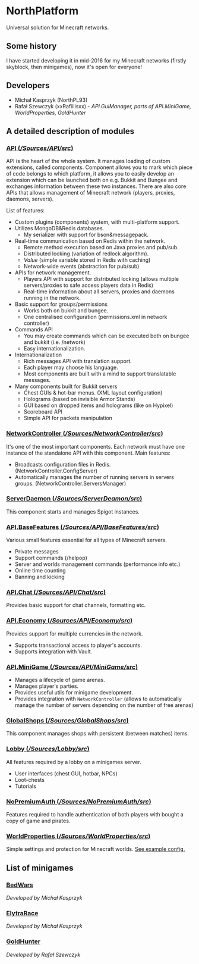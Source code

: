 # NorthPlatform
Universal solution for Minecraft networks.

## Some history
I have started developing it in mid-2016 for my Minecraft networks (firstly skyblock, then minigames), now it's open for everyone!

## Developers
* Michał Kasprzyk (NorthPL93)
* Rafał Szewczyk (xxRafiiiisxx) - _API.GuiManager, parts of API.MiniGame, WorldProperties, GoldHunter_

## A detailed description of modules
### [API (_/Sources/API/src_)](/Sources/API/src/)
API is the heart of the whole system.
It manages loading of custom extensions, called components.
Component allows you to mark which piece of code belongs to which platform, it allows you to easily develop an extension which can be launched both on e.g. Bukkit and Bungee and exchanges information between these two instances.
There are also core APIs that allows management of Minecraft network (players, proxies, daemons, servers).

List of features:
* Custom plugins (components) system, with multi-platform support.
* Utilizes MongoDB&Redis databases.
  * My serializer with support for bson&messagepack.
* Real-time communication based on Redis within the network.
  * Remote method execution based on Java proxies and pub/sub.
  * Distributed locking (variation of redlock algorithm).
  * _Value_ (simple variable stored in Redis with caching)
  * Network-wide events (abstraction for pub/sub)
* APIs for network management.
  * Players API with support for distributed locking (allows multiple servers/proxies to safe access players data in Redis)
  * Real-time information about all servers, proxies and daemons running in the network.
* Basic support for groups/permissions
  * Works both on bukkit and bungee.
  * One centralised configuration (permissions.xml in network controller)
* Commands API
  * You may create commands which can be executed both on bungee and bukkit (i.e. /network)
  * Easy internationalization.
* Internationalization
  * Rich messages API with translation support.
  * Each player may choose his language.
  * Most components are built with a mind to support translatable messages.
* Many components built for Bukkit servers
  * Chest GUIs & hot-bar menus. (XML layout configuration)
  * Holograms (based on invisible Armor Stands)
  * GUI based on dropped items and holograms (like on Hypixel)
  * Scoreboard API
  * Simple API for packets manipulation

### [NetworkController (_/Sources/NetworkController/src_)](/Sources/NetworkController/src/)
It's one of the most important components.
Each network must have one instance of the standalone API with this component.
Main features:
* Broadcasts configuration files in Redis. (NetworkController.ConfigServer)
* Automatically manages the number of running servers in servers groups. (NetworkController.ServersManager)

### [ServerDaemon (_/Sources/ServerDeamon/src_)](/Sources/ServerDeamon/src/)
This component starts and manages Spigot instances.

### [API.BaseFeatures (_/Sources/API/BaseFeatures/src_)](/Sources/API/BaseFeatures/src/)
Various small features essential for all types of Minecraft servers.
* Private messages
* Support commands (/helpop)
* Server and worlds management commands (performance info etc.)
* Online time counting
* Banning and kicking

### [API.Chat (_/Sources/API/Chat/src_)](/Sources/API/Chat/src/)
Provides basic support for chat channels, formatting etc.

### [API.Economy (_/Sources/API/Economy/src_)](/Sources/API/Economy/src/)
Provides support for multiple currencies in the network.
* Supports transactional access to player's accounts.
* Supports integration with Vault.

### [API.MiniGame (_/Sources/API/MiniGame/src_)](/Sources/API/MiniGame/src/)
* Manages a lifecycle of game arenas.
* Manages player's parties.
* Provides useful utils for minigame development.
* Provides integration with `NetworkController`
  (allows to automatically manage the number of servers depending on the number of free arenas)

### [GlobalShops (_/Sources/GlobalShops/src_)](/Sources/GlobalShops/src/)
This component manages shops with persistent (between matches) items.

### [Lobby (_/Sources/Lobby/src_)](/Sources/Lobby/src/)
All features required by a lobby on a minigames server.
* User interfaces (chest GUI, hotbar, NPCs)
* Loot-chests
* Tutorials

### [NoPremiumAuth (_/Sources/NoPremiumAuth/src_)](/Sources/NoPremiumAuth/src/)
Features required to handle authentication of both players with bought a copy of game and pirates.

### [WorldProperties (_/Sources/WorldProperties/src_)](/Sources/WorldProperties/src/)
Simple settings and protection for Minecraft worlds.
[See example config.](/Sources/WorldProperties/src/main/resources/example/world-properties.xml)

## List of minigames
### [BedWars](/Sources/MiniGame/BedWars/src)
_Developed by Michał Kasprzyk_

### [ElytraRace](/Sources/MiniGame/ElytraRace/src)
_Developed by Michał Kasprzyk_

### [GoldHunter](/Sources/MiniGame/GoldHunter/src)
_Developed by Rafał Szewczyk_